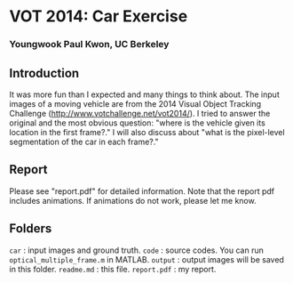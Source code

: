 # VOT 2014: Car Exercise

### Youngwook Paul Kwon, UC Berkeley

## Introduction

It was more fun than I expected and many things to think about. The input images of a moving vehicle are from the 2014 Visual Object Tracking Challenge (http://www.votchallenge.net/vot2014/).  I tried to answer the original and the most obvious question: "where is the vehicle given its location in the first frame?." I will also discuss about "what is the pixel-level segmentation of the car in each frame?."

## Report

Please see "report.pdf" for detailed information.  Note that the report pdf includes animations. If animations do not work, please let me know.

## Folders

`car` : input images and ground truth.
`code` : source codes. You can run `optical_multiple_frame.m` in MATLAB.
`output` : output images will be saved in this folder.
`readme.md` : this file.
`report.pdf` : my report.
